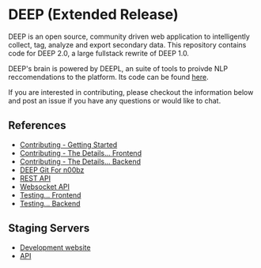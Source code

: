 # DEEP (Extended Release)

DEEP is an open source, community driven web application to intelligently collect, tag, analyze and export secondary data. This repository contains code for DEEP 2.0, a large fullstack rewrite of DEEP 1.0.

DEEP's brain is powered by DEEPL, an suite of tools to proivde NLP reccomendations to the platform. Its code can be found [here](https://github.com/eoglethorpe/deepl).

If you are interested in contributing, please checkout the information below and post an issue if you have any questions or would like to chat.

## References

- [Contributing - Getting Started](docs/getting-started.md)
- [Contributing - The Details... Frontend](docs/contributing_frontend.md)
- [Contributing - The Details... Backend](docs/contributing_backend.md)
- [DEEP Git For n00bz](docs/git.md)
- [REST API](docs/api-rest.md)
- [Websocket API](docs/api-websocket.md)
- [Testing... Frontend](docs/testing_frontend.md)
- [Testing... Backend](docs/testing_backend.md)

## Staging Servers

- [Development website](https://alpha.thedeep.io)
- [API](https://api.alpha.thedeep.io)
